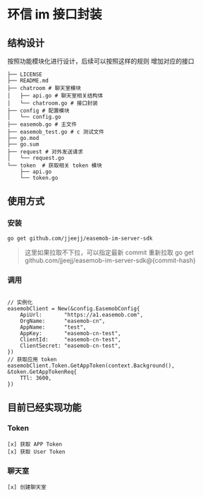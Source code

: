 # 环信 im 接口封装

## 结构设计
按照功能模块化进行设计，后续可以按照这样的规则 增加对应的接口
```golang
├── LICENSE
├── README.md
├── chatroom # 聊天室模块
│   ├── api.go # 聊天室相关结构体
│   └── chatroom.go # 接口封装
├── config # 配置模块
│   └── config.go
├── easemob.go # 主文件
├── easemob_test.go # c 测试文件
├── go.mod
├── go.sum
├── request # 对外发送请求
│   └── request.go
└── token  # 获取相关 token 模块
    ├── api.go
    └── token.go
```

## 使用方式

### 安装

`go get github.com/jjeejj/easemob-im-server-sdk`

> 这里如果拉取不下拉，可以指定最新 commit 重新拉取 go get github.com/jjeejj/easemob-im-server-sdk@{commit-hash}

### 调用

```golang

// 实例化
easemobClient = New(&config.EasemobConfig{
    ApiUrl:       "https://a1.easemob.com",
    OrgName:      "easemob-cn",
    AppName:      "test",
    AppKey:       "easemob-cn-test",
    ClientId:     "easemob-cn-test",
    ClientSecret: "easemob-cn-test",
})
// 获取应用 token
easemobClient.Token.GetAppToken(context.Background(), &token.GetAppTokenReq{
    TTl: 3600,
})
```

## 目前已经实现功能

### Token
    [x] 获取 APP Token
    [x] 获取 User Token

### 聊天室
    [x] 创建聊天室